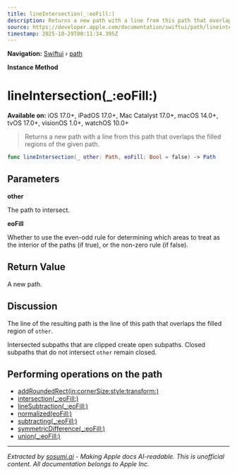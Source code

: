 ```yaml
---
title: lineIntersection(_:eoFill:)
description: Returns a new path with a line from this path that overlaps the filled regions of the given path.
source: https://developer.apple.com/documentation/swiftui/path/lineintersection(_:eofill:)
timestamp: 2025-10-29T00:11:34.395Z
---
```


**Navigation:** [Swiftui](/documentation/swiftui) › [path](/documentation/swiftui/path)

**Instance Method**

# lineIntersection(_:eoFill:)

**Available on:** iOS 17.0+, iPadOS 17.0+, Mac Catalyst 17.0+, macOS 14.0+, tvOS 17.0+, visionOS 1.0+, watchOS 10.0+

> Returns a new path with a line from this path that overlaps the filled regions of the given path.

```swift
func lineIntersection(_ other: Path, eoFill: Bool = false) -> Path
```

## Parameters

**other**

The path to intersect.



**eoFill**

Whether to use the even-odd rule for determining which areas to treat as the interior of the paths (if true), or the non-zero rule (if false).



## Return Value

A new path.

## Discussion

The line of the resulting path is the line of this path that overlaps the filled region of `other`.

Intersected subpaths that are clipped create open subpaths. Closed subpaths that do not intersect `other` remain closed.

## Performing operations on the path

- [addRoundedRect(in:cornerSize:style:transform:)](/documentation/swiftui/path/addroundedrect(in:cornersize:style:transform:))
- [intersection(_:eoFill:)](/documentation/swiftui/path/intersection(_:eofill:))
- [lineSubtraction(_:eoFill:)](/documentation/swiftui/path/linesubtraction(_:eofill:))
- [normalized(eoFill:)](/documentation/swiftui/path/normalized(eofill:))
- [subtracting(_:eoFill:)](/documentation/swiftui/path/subtracting(_:eofill:))
- [symmetricDifference(_:eoFill:)](/documentation/swiftui/path/symmetricdifference(_:eofill:))
- [union(_:eoFill:)](/documentation/swiftui/path/union(_:eofill:))

---

*Extracted by [sosumi.ai](https://sosumi.ai) - Making Apple docs AI-readable.*
*This is unofficial content. All documentation belongs to Apple Inc.*
